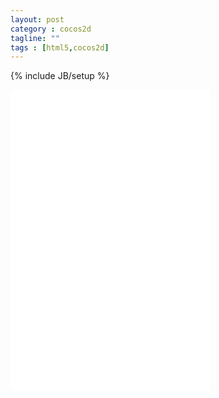 ```yaml
---
layout: post
category : cocos2d
tagline: ""
tags : [html5,cocos2d]
---
```

{% include JB/setup %}


<div id="altContent" style="width:320px height:480px">
<iframe src="/assets/cocos2dxhtml5/cocos2d_html5_test1/template" width="320" height="480" frameborder="no" border="0" marginwidth="0" marginheight="0" scrolling="no" allowtransparency="yes">
</iframe>
</div>

